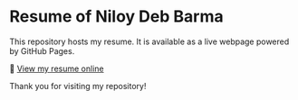 # Resume of Niloy Deb Barma

This repository hosts my resume. It is available as a live webpage powered by GitHub Pages.

🔗 [View my resume online](https://niloydebbarma-code.github.io/resume.github.com/)

Thank you for visiting my repository!
